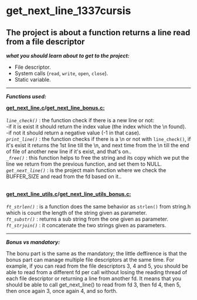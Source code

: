 # get_next_line_1337cursis
The project is about a function returns a line read from a file descriptor
------------------------------------------------------------------------
***what you should learn about to get to the project:***
- File descriptor.
- System calls (`read`, `write`, `open`, `close`).
- Static variable.

------------------------------------------------------------------------

***Functions used:***

**<a href="https://github.com/UNES01/get_next_line_1337cursis/blob/main/get_next_line.c">get_next_line.c</a>/<a href="https://github.com/UNES01/get_next_line_1337cursis/blob/main/get_next_line_bonus.c">get_next_line_bonus.c:</a>**<br><br>
*`line_check()`* : the function check if there is a new line or not:<br>
	                -if it is exist it should return the index value (the index which the \n found).<br>
	                -if not it should return a negative value (-1 in that case).<br>
*`print_line()`* : the function checks if there is a \n or not with `line_check()`, if it's exist it returns the 1st line till the \n, and next time from the \n till the end of file of another new line if it's exist, and that's on..<br>
*`_free()`* : this function helps to free the string and its copy which we put the line we return from the previous function, and set them to NULL.<br>
*`get_next_line()`* : is the project main function where we check the BUFFER_SIZE and read from the fd based on it..<br><br>

**<a href="https://github.com/UNES01/get_next_line_1337cursis/blob/main/get_next_line_utils.c">get_next_line_utils.c</a>/<a href="https://github.com/UNES01/get_next_line_1337cursis/blob/main/get_next_line_utils_bonus.c">get_next_line_utils_bonus.c:</a>**<br><br>
*`ft_strlen()`* : is a function does the same behavior as `strlen()` from string.h which is count the length of the string given as parameter.<br>
*`ft_substr()`* : returns a sub string from the one given as parameter. <br>
*`ft_strjoin()`* : it concatenate the two strings given as parameters.

-------------------------------------------------------------------------

***Bonus vs mandatory:***

The bonu part is the same as the mandatory; the little deffirence is that the bonus part can manage multiple file descriptors at the same time.
For example, if you can read from the file descriptors 3, 4 and 5, you should be
able to read from a different fd per call without losing the reading thread of each
file descriptor or returning a line from another fd.
It means that you should be able to call get_next_line() to read from fd 3, then
fd 4, then 5, then once again 3, once again 4, and so forth.
